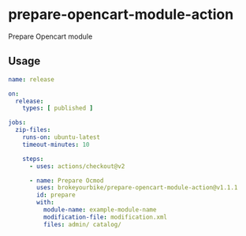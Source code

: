 # prepare-opencart-module-action
Prepare Opencart module

## Usage

```yaml
name: release

on:
  release:
    types: [ published ]

jobs:
  zip-files:
    runs-on: ubuntu-latest
    timeout-minutes: 10

    steps:
      - uses: actions/checkout@v2

      - name: Prepare Ocmod
        uses: brokeyourbike/prepare-opencart-module-action@v1.1.1
        id: prepare
        with:
          module-name: example-module-name
          modification-file: modification.xml
          files: admin/ catalog/
```
